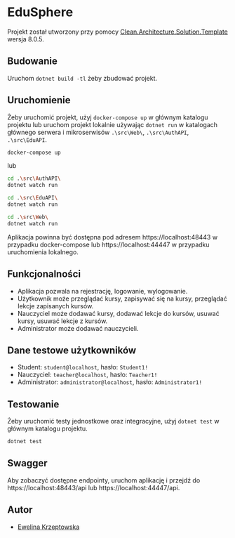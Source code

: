 ﻿# EduSphere

Projekt został utworzony przy pomocy [Clean.Architecture.Solution.Template](https://github.com/jasontaylordev/EduSphere)
wersja 8.0.5.

## Budowanie

Uruchom `dotnet build -tl` żeby zbudować projekt.

## Uruchomienie

Żeby uruchomić projekt, użyj `docker-compose up` w głównym katalogu projektu lub uruchom projekt lokalnie
używając `dotnet run` w katalogach głównego serwera i mikroserwisów `.\src\Web\`, `.\src\AuthAPI`, `.\src\EduAPI`.

```bash
docker-compose up
```

lub

```bash
cd .\src\AuthAPI\
dotnet watch run
```

```bash
cd .\src\EduAPI\
dotnet watch run
```

```bash
cd .\src\Web\
dotnet watch run
```

Aplikacja powinna być dostępna pod adresem https://localhost:48443 w przypadku docker-compose
lub https://localhost:44447
w przypadku uruchomienia lokalnego.

## Funkcjonalności

* Aplikacja pozwala na rejestrację, logowanie, wylogowanie.
* Użytkownik może przeglądać kursy, zapisywać się na kursy, przeglądać lekcje zapisanych kursów.
* Nauczyciel może dodawać kursy, dodawać lekcje do kursów, usuwać kursy, usuwać lekcje z kursów.
* Administrator może dodawać nauczycieli.

## Dane testowe użytkowników

* Student: `student@localhost`, hasło: `Student1!`
* Nauczyciel: `teacher@localhost`, hasło: `Teacher1!`
* Administrator: `administrator@localhost`, hasło: `Administrator1!`

## Testowanie

Żeby uruchomić testy jednostkowe oraz integracyjne, użyj `dotnet test` w głównym katalogu projektu.

```bash
dotnet test
```

## Swagger

Aby zobaczyć dostępne endpointy, uruchom aplikację i przejdź do https://localhost:48443/api
lub https://localhost:44447/api.

## Autor

- [Ewelina Krzeptowska](https://github.com/ekrzeptowski)